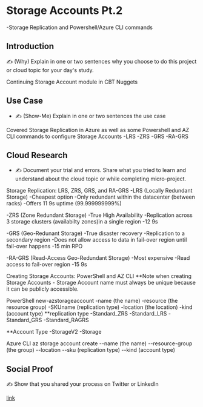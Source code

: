 # Storage Accounts Pt.2

  -Storage Replication and Powershell/Azure CLI commands

## Introduction

✍️ (Why) Explain in one or two sentences why you choose to do this project or cloud topic for your day's study.

Continuing Storage Account module in CBT Nuggets

## Use Case

- ✍️ (Show-Me) Explain in one or two sentences the use case

Covered Storage Replication in Azure as well as some Powershell and AZ CLI commands to configure Storage Accounts
  -LRS
  -ZRS
  -GRS
  -RA-GRS


## Cloud Research

- ✍️ Document your trial and errors. Share what you tried to learn and understand about the cloud topic or while completing micro-project.

 Storage Replication: LRS, ZRS, GRS, and RA-GRS
  -LRS (Locally Redundant Storage)
    -Cheapest option
    -Only redundant within the datacenter (between racks)
    -Offers 11 9s uptime (99.999999999%)
    
  -ZRS (Zone Redundant Storage)
    -True High Availability
    -Replication across 3 storage clusters (availabilty zones)in a single region
    -12 9s
    
  -GRS (Geo-Redunant Storage)
    -True disaster recovery
    -Replication to a secondary region
    -Does not allow access to data in fail-over region until fail-over happens
    -15 min RPO
    
  -RA-GRS (Read-Access Geo-Redundant Storage)
    -Most expensive
    -Read access to fail-over region
    -15 9s
    
Creating Storage Accounts: PowerShell and AZ CLI
**Note when creating Storage Accounts - Storage Account name must always be unique because it can be publicly accessible.

PowerShell
  new-azstorageaccount -name (the name) -resource (the resource group) -SKUname (replication type) -location (the location) -kind (account type)
  **replication type
    -Standard_ZRS
    -Standard_LRS
    -Standard_GRS
    -Standard_RAGRS
    
   **Account Type
      -StorageV2
      -Storage
      
Azure CLI
  az storage account create --name (the name) --resource-group (the group) --location --sku (replication type) --kind (account type)

## Social Proof

✍️ Show that you shared your process on Twitter or LinkedIn

[link](link)
